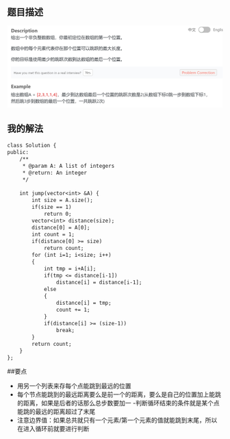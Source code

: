 ## 题目描述
![](img/117-description.png)

## 我的解法
```
class Solution {
public:
    /**
     * @param A: A list of integers
     * @return: An integer
     */

    int jump(vector<int> &A) {
        int size = A.size();
        if(size == 1)
            return 0;
        vector<int> distance(size);
        distance[0] = A[0];
        int count = 1;
        if(distance[0] >= size)
            return count;
        for (int i=1; i<size; i++)
        {
            int tmp = i+A[i];
            if(tmp <= distance[i-1])
                distance[i] = distance[i-1];
            else
            {
                distance[i] = tmp;
                count += 1;
            }
            if(distance[i] >= (size-1))
                break;
        }
        return count;
    }
};
```

##要点
- 用另一个列表来存每个点能跳到最远的位置
- 每个节点能跳到的最远距离要么是前一个的距离，要么是自己的位置加上能跳的距离，如果是后者的话那么总步数要加一
-判断循环结束的条件就是某个点能跳的最远的距离超过了末尾
- 注意边界值：如果总共就只有一个元素/第一个元素的值就能跳到末尾，所以在进入循环前就要进行判断

